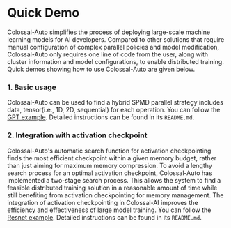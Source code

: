 # Quick Demo

Colossal-Auto simplifies the process of deploying large-scale machine learning models for AI developers. Compared to other solutions that require manual configuration of complex parallel policies and model modification, Colossal-Auto only requires one line of code from the user, along with cluster information and model configurations, to enable distributed training. Quick demos showing how to use Colossal-Auto are given below.

### 1. Basic usage

Colossal-Auto can be used to find a hybrid SPMD parallel strategy includes data, tensor(i.e., 1D, 2D, sequential) for each operation. You can follow the [GPT example](https://github.com/hpcaitech/ColossalAI/tree/main/examples/language/gpt/experiments/auto_parallel).
Detailed instructions can be found in its `README.md`.

### 2. Integration with activation checkpoint

Colossal-Auto's automatic search function for activation checkpointing finds the most efficient checkpoint within a given memory budget, rather than just aiming for maximum memory compression. To avoid a lengthy search process for an optimal activation checkpoint, Colossal-Auto has implemented a two-stage search process. This allows the system to find a feasible distributed training solution in a reasonable amount of time while still benefiting from activation checkpointing for memory management. The integration of activation checkpointing in Colossal-AI improves the efficiency and effectiveness of large model training. You can follow the [Resnet example](https://github.com/hpcaitech/ColossalAI/tree/main/examples/tutorial/auto_parallel).
Detailed instructions can be found in its `README.md`.
